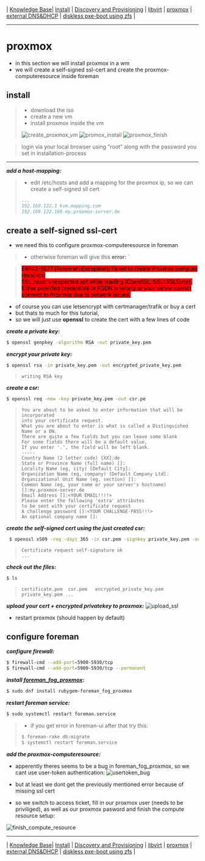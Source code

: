  | [Knowledge Base](https://ji-podhead.github.io/RHEL_9_Foreman_Guide/knowledge%20base)| [Install](https://ji-podhead.github.io/RHEL_9_Foreman_Guide/installation%20(katello%2Cdiscovery%2Cdhcp%2Ctftp)) | [Discovery and Provisioning](https://ji-podhead.github.io/RHEL_9_Foreman_Guide/discovery%20and%20provisioning) | [libvirt](https://ji-podhead.github.io/RHEL_9_Foreman_Guide/libvirt) | [proxmox](https://ji-podhead.github.io/RHEL_9_Foreman_Guide/proxmox) | [external DNS&DHCP](https://ji-podhead.github.io/RHEL_9_Foreman_Guide/nestedVM_with_external_DHCP%26DNS) | [diskless pxe-boot using zfs](https://ji-podhead.github.io/RHEL_9_Foreman_Guide/diskless_pxe_using_zfs) |



---

# proxmox 
- in this section we will install proxmox in a wm
- we will create a self-signed ssl-cert and create the proxmox-computeresource inside foreman

## install
> - download the iso
> - create a new vm
> - install proxmox inside the vm
> 
> ![create_proxmox_vm](https://github.com/ji-podhead/RHEL_9_Foreman_Guide/blob/main/img/libvirt_create_proxmox_vm.png?raw=true)
> ![promox_install](https://github.com/ji-podhead/RHEL_9_Foreman_Guide/blob/main/img/libvirt_initial_proxmox_boot.png?raw=true)
> ![proxmox_finish](https://github.com/ji-podhead/RHEL_9_Foreman_Guide/blob/main/img/libvirt_proxmox_complete.png?raw=true)

> login via your local browser using "root" along with the password you set in installation-process

---

***add a host-mapping:***
> - edit /etc/hosts and add a mapping for the proxmox ip, so we can create a self-signed sll cert
> ```yaml
> ...
> 192.168.122.1 kvm.mapping.com
> 192.168.122.166 my.proxmox-server.de
>```

## create a self-signed ssl-cert
 - we need this to configure proxmox-computeresource in foreman
> - otherwise foreman will give this **error:** ` 

> <mark style="background-color: red;">ERF42-5577 [Foreman::Exception]: Failed to create Proxmox compute resource:</mark> <br>
> <mark style="background-color: red;">SSL_read:  unexpected eof while reading (OpenSSL::SSL::SSLError). </mark> <br>
> <mark style="background-color: red;">Either provided credentials or FQDN is wrong or your server cannot connect to Proxmox due to network issues.</mark> <br>

  - of course you can use letsencrypt with certmanager/trafik or buy a cert
 -  but thats to much for this tutorial,
 -  so we will just use **openssl** to create the cert with a few lines of code
 
***create a private key:***
```bash
$ openssl genpkey -algorithm RSA -out private_key.pem
```
***encrypt your private key:***
```bash
$ openssl rsa -in private_key.pem -out encrypted_private_key.pem
```
>```
> writing RSA key
>```

***create a csr:***
```bash
$ openssl req -new -key private_key.pem -out csr.pe
```

>```
>You are about to be asked to enter information that will be incorporated 
> into your certificate request.
> What you are about to enter is what is called a Distinguished Name or a DN.
> There are quite a few fields but you can leave some blank
> For some fields there will be a default value,
> If you enter '.', the field will be left blank.
> -----
> Country Name (2 letter code) [XX]:de
> State or Province Name (full name) []:
> Locality Name (eg, city) [Default City]:
> Organization Name (eg, company) [Default Company Ltd]:
> Organizational Unit Name (eg, section) []:
> Common Name (eg, your name or your server's hostname) []:my.proxmox-server.de 
> Email Address []:<YOUR EMAIL!!!!>
> Please enter the following 'extra' attributes
> to be sent with your certificate request
> A challenge password []:<YOUR CHALLENGE-PASS!!!>
> An optional company name []:
>```

***create the self-signed cert using the just created csr:***
```bash
 $ openssl x509 -req -days 365 -in csr.pem -signkey private_key.pem -out certificate.pem
```

>```
>Certificate request self-signature ok
>...
>```
>

***check out the files:***

```bash 
$ ls
```
>```
 > certificate.pem  csr.pem   encrypted_private_key.pem  private_key.pem ...
 >```
 
 ***upload your cert + encrypted privatekey to proxmox:***
 ![upload_ssl](https://github.com/ji-podhead/RHEL_9_Foreman_Guide/blob/main/img/proxmox_upload_custom_certificat.png?raw=true)
 
 - restart proxmox (should happen by default) 

## configure foreman

***configure firewall:***

```bash
$ firewall-cmd --add-port=5900-5930/tcp
$ firewall-cmd --add-port=5900-5930/tcp --permanent
```

***install [foreman_fog_proxmox](https://github.com/theforeman/foreman_fog_proxmox):***

```bash
$ sudo dnf install rubygem-foreman_fog_proxmox
```

***restart foreman service:***

```bash
$ sudo systemctl restart foreman.service
```

> - if you get error in foreman-ui after that try this:
> ```bash
> $ foreman-rake db:migrate
> $ systemctl restart foreman.service 
>```

***add the proxmox-computeresource:***

- apperently theres seems to be a bug in foreman_fog_proxmox, so we cant use user-token authentication:
![usertoken_bug](https://github.com/ji-podhead/RHEL_9_Foreman_Guide/blob/main/img/proxmox_compute_resource_version.png?raw=true)

-  but at least we dont get the previously mentioned error because of missing ssl cert
- so we switch to access ticket, fill in our proxmox user (needs to be priviliged), as well as our proxmox pasword and finish the compute resource setup:

![finish_compute_resource](https://github.com/ji-podhead/RHEL_9_Foreman_Guide/blob/main/img/proxmox_compute_resource_finish.png?raw=true)

---

 | [Knowledge Base](https://ji-podhead.github.io/RHEL_9_Foreman_Guide/knowledge%20base)| [Install](https://ji-podhead.github.io/RHEL_9_Foreman_Guide/installation%20(katello%2Cdiscovery%2Cdhcp%2Ctftp)) | [Discovery and Provisioning](https://ji-podhead.github.io/RHEL_9_Foreman_Guide/discovery%20and%20provisioning) | [libvirt](https://ji-podhead.github.io/RHEL_9_Foreman_Guide/libvirt) | [proxmox](https://ji-podhead.github.io/RHEL_9_Foreman_Guide/proxmox) | [external DNS&DHCP](https://ji-podhead.github.io/RHEL_9_Foreman_Guide/nestedVM_with_external_DHCP%26DNS) | [diskless pxe-boot using zfs](https://ji-podhead.github.io/RHEL_9_Foreman_Guide/diskless_pxe_using_zfs) |



